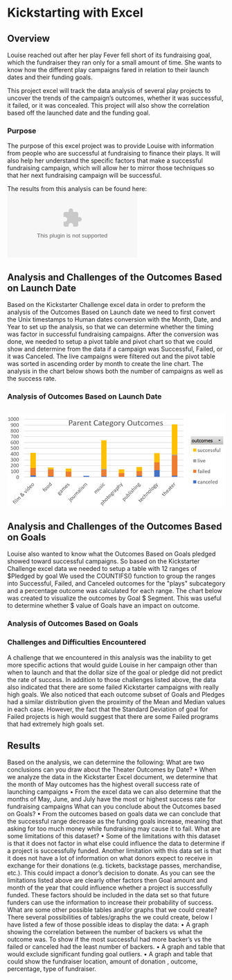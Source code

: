 # Kickstarting with Excel
## Overview
Louise reached out after her play Fever fell short of its fundraising goal, which the fundraiser they ran only for a small amount of time. She wants to know how the different play campaigns fared in relation to their launch dates and their funding goals. 

This project excel will track the data analysis of several play projects to uncover the trends of the campaign’s outcomes, whether it was successful, it failed, or it was concealed. This project will also show the correlation based off the launched date and the funding goal.
### Purpose
The purpose of this excel project was to provide Louise with information from people who are successful at fundraising to finance their plays. It will also help her understand the specific factors that make a successful fundraising campaign, which will allow her to mirror those techniques so that her next fundraising campaign will be successful.

The results from this analysis can be found here: ![kickstarter_challange](https://github.com/backwater-graphics/kickstarter-analysis/blob/main/Kickstarter_Challenge-MU.xlsx)
## Analysis and Challenges of the Outcomes Based on Launch Date
Based on the Kickstarter Challenge excel data in order to preform the analysis of the Outcomes Based on Launch date we need to first convert the Unix timestamps to Human dates conversion with the Month, Date, and Year to set up the analysis, so that we can determine whether the timing was factor in successful fundraising campaigns. 
After the conversion was done, we needed to setup a pivot table and pivot chart so that we could show and determine from the data if a campaign was Successful, Failed, or it was Canceled. The live campaigns were filtered out and the pivot table was sorted in ascending order by month to create the line chart.
The analysis in the chart below shows both the number of campaigns as well as the success rate.
### Analysis of Outcomes Based on Launch Date

![Theater Outcomes Based on Launch Date](https://github.com/backwater-graphics/kickstarter-analysis/blob/main/ParentCategoryOutcomes1.png)
---
## Analysis and Challenges of the Outcomes Based on Goals
Louise also wanted to know what the Outcomes Based on Goals pledged showed toward successful campaigns. So based on the Kickstarter Challenge excel data we needed to setup a table with 12 ranges of $Pledged by goal
We used the COUNTIFS() function to group the ranges into Successful, Failed, and Canceled outcomes for the "plays" subcategory and a percentage outcome was calculated for each range.
The chart below was created to visualize the outcomes by Goal $ Segment. This was useful to determine whether $ value of Goals have an impact on outcome.
### Analysis of Outcomes Based on Goals
### Challenges and Difficulties Encountered
A challenge that we encountered in this analysis was the inability to get more specific actions that would guide Louise in her campaign other than when to launch and that the dollar size of the goal or pledge did not predict the rate of success.
In addition to those challenges listed above, the data also indicated that there are some failed Kickstarter campaigns with really high goals. We also noticed that each outcome subset of Goals and Pledges had a similar distribution given the proximity of the Mean and Median values in each case. However, the fact that the Standard Deviation of goal for Failed projects is high would suggest that there are some Failed programs that had extremely high goals set.
## Results 
Based on the analysis, we can determine the following:
What are two conclusions can you draw about the Theater Outcomes by Date?
•	When we analyze the data in the Kickstarter Excel document, we determine that the month of May outcomes has the highest overall success rate of launching campaigns
•	From the excel data we can also determine that the months of May, June, and July have the most or highest success rate for fundraising campaigns
What can you conclude about the Outcomes based on Goals?
•	From the outcomes based on goals data we can conclude that the successful range decrease as the funding goals increase, meaning that asking for too much money while fundraising may cause it to fail.
What are some limitations of this dataset?
•	Some of the limitations with this dataset is that it does not factor in what else could influence the data to determine if a project is successfully funded.  Another limitation with this data set is that it does not have a lot of information on what donors expect to receive in exchange for their donations (e.g. tickets, backstage passes, merchandise, etc.). This could impact a donor’s decision to donate. As you can see the limitations listed above are clearly other factors then Goal amount and month of the year that could influence whether a project is successfully funded. These factors should be included in the data set so that future funders can use the information to increase their probability of success.
What are some other possible tables and/or graphs that we could create?
There several possibilities of tables/graphs the we could create, below I have listed a few of those possible ideas to display the data:
•	A graph showing the correlation between the number of backers vs what the outcome was. To show if the most successful had more backer’s vs the failed or canceled had the least number of backers.
•	A graph and table that would exclude significant funding goal outliers.
•	A graph and table that could show the fundraiser location, amount of donation , outcome, percentage, type of fundraiser.
